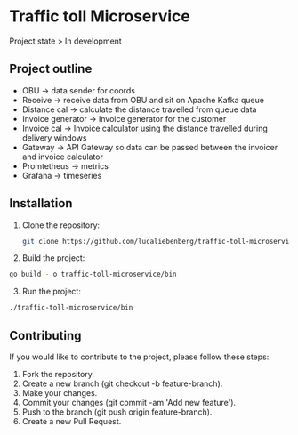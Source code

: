 # Traffic toll Microservice
Project state > In development

## Project outline
- OBU -> data sender for coords
- Receive -> receive data from OBU and sit on Apache Kafka queue
- Distance cal -> calculate the distance travelled from queue data
- Invoice generator  -> Invoice generator for the customer
- Invoice cal -> Invoice calculator using the distance travelled during delivery windows
- Gateway -> API Gateway so data can be passed between the invoicer and invoice calculator
- Promtetheus -> metrics
- Grafana -> timeseries 

## Installation

1. Clone the repository:
   ```bash
   git clone https://github.com/lucaliebenberg/traffic-toll-microservice.git
   ```

2. Build the project:
  ```bash
  go build - o traffic-toll-microservice/bin
  ```

3. Run the project:
  ```bash
  ./traffic-toll-microservice/bin
  ```
## Contributing
If you would like to contribute to the project, please follow these steps:
  1. Fork the repository.
  2. Create a new branch (git checkout -b feature-branch).
  3. Make your changes.
  4. Commit your changes (git commit -am 'Add new feature').
  5. Push to the branch (git push origin feature-branch).
  6. Create a new Pull Request.
